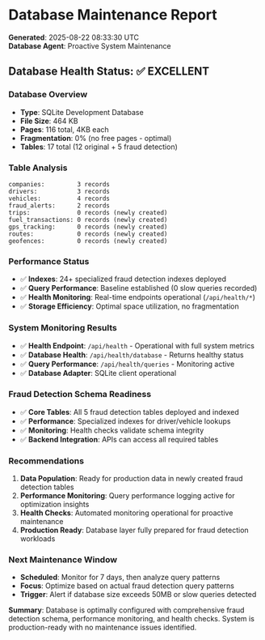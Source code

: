 # Database Maintenance Report
**Generated**: 2025-08-22 08:33:30 UTC  
**Database Agent**: Proactive System Maintenance

## Database Health Status: ✅ EXCELLENT

### Database Overview
- **Type**: SQLite Development Database
- **File Size**: 464 KB
- **Pages**: 116 total, 4KB each
- **Fragmentation**: 0% (no free pages - optimal)
- **Tables**: 17 total (12 original + 5 fraud detection)

### Table Analysis
```
companies:         3 records
drivers:           3 records  
vehicles:          4 records
fraud_alerts:      2 records
trips:             0 records (newly created)
fuel_transactions: 0 records (newly created)
gps_tracking:      0 records (newly created)
routes:            0 records (newly created)
geofences:         0 records (newly created)
```

### Performance Status
- ✅ **Indexes**: 24+ specialized fraud detection indexes deployed
- ✅ **Query Performance**: Baseline established (0 slow queries recorded)
- ✅ **Health Monitoring**: Real-time endpoints operational (`/api/health/*`)
- ✅ **Storage Efficiency**: Optimal space utilization, no fragmentation

### System Monitoring Results
- ✅ **Health Endpoint**: `/api/health` - Operational with full system metrics
- ✅ **Database Health**: `/api/health/database` - Returns healthy status
- ✅ **Query Performance**: `/api/health/queries` - Monitoring active
- ✅ **Database Adapter**: SQLite client operational

### Fraud Detection Schema Readiness
- ✅ **Core Tables**: All 5 fraud detection tables deployed and indexed
- ✅ **Performance**: Specialized indexes for driver/vehicle lookups
- ✅ **Monitoring**: Health checks validate schema integrity
- ✅ **Backend Integration**: APIs can access all required tables

### Recommendations
1. **Data Population**: Ready for production data in newly created fraud detection tables
2. **Performance Monitoring**: Query performance logging active for optimization insights  
3. **Health Checks**: Automated monitoring operational for proactive maintenance
4. **Production Ready**: Database layer fully prepared for fraud detection workloads

### Next Maintenance Window
- **Scheduled**: Monitor for 7 days, then analyze query patterns
- **Focus**: Optimize based on actual fraud detection query patterns
- **Trigger**: Alert if database size exceeds 50MB or slow queries detected

**Summary**: Database is optimally configured with comprehensive fraud detection schema, performance monitoring, and health checks. System is production-ready with no maintenance issues identified.